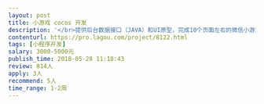 ```yaml
---                
layout: post       
title: 小游戏 cocos 开发           
description: '</br>提供后台数据接口（JAVA）和UI原型，完成10个页面左右的微信小游戏前端页面实现</br>要求：</br>1、有小游戏开发经验，熟悉小游戏相关规则</br>2、熟悉cocos 引擎</br>3、具备15天左右完成项目的时间</br>'     
contenturl: https://pro.lagou.com/project/8122.html      
tags: [小程序开发]            
salary: 3000-5000元          
publish_time: 2018-05-28 11:18:43         
review: 814人                   
apply: 3人                   
recommend: 5人                   
time_range: 1-2周              
---                 
```


